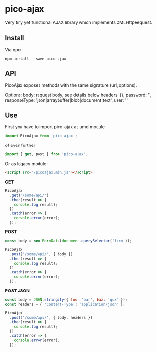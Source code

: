# pico-ajax
Very tiny yet functional AJAX library which implements XMLHttpRequest.

## Install

Via npm:

```
npm install --save pico-ajax
```

## API

PicoAjax exposes methods with the same signature (url, options).

Options:
body: request body, see details below
headers: {},
password: '',
responseType: 'json|arraybuffer|blob|document|text',
user: ''


## Use

First you have to import pico-ajax as umd module

```javascript
import PicoAjax from 'pico-ajax';
```

of even further
```javascript
import { get, post } from 'pico-ajax';
```

Or as legacy module:
```html
<script src="/picoajax.min.js"></script>
```

**GET**

```javascript
PicoAjax
  .get('/some/api/')
  .then(result => {
    console.log(result);
  })
  .catch(error => {
    console.error(error);
  });
```

**POST**

```javascript
const body = new FormData(document.querySelector('form'));

PicoAjax
  .post('/some/api/', { body })
  .then(result => {
    console.log(result);
  })
  .catch(error => {
    console.error(error);
  });
```

**POST JSON**

```javascript
const body = JSON.stringify({ foo: 'bar', baz: 'qux' });
const headers = { 'Content-Type': 'application/json' };

PicoAjax
  .post('/some/api/', { body, headers })
  .then(result => {
    console.log(result);
  })
  .catch(error => {
    console.error(error);
  });
```
